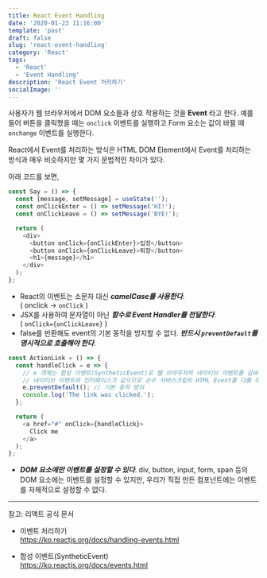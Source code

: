 ```yaml
---
title: React Event Handling
date: '2020-01-23 11:16:00'
template: 'post'
draft: false
slug: 'react-event-handling'
category: 'React'
tags:
  - 'React'
  - 'Event Handling'
description: 'React Event 처리하기'
socialImage: ''
---
```


사용자가 웹 브라우저에서 DOM 요소들과 상호 작용하는 것을 **Event** 라고 한다. 예를 들어 버튼을 클릭했을 때는 `onclick` 이벤트를 실행하고 Form 요소는 값이 바뀔 때 `onchange` 이벤트를 실행한다.

React에서 Event를 처리하는 방식은 HTML DOM Element에서 Event를 처리하는 방식과 매우 비슷하지만 몇 가지 문법적인 차이가 있다.

아래 코드를 보면,

```javascript
const Say = () => {
  const [message, setMessage] = useState('');
  const onClickEnter = () => setMessage('HI!');
  const onClickLeave = () => setMessage('BYE!');

  return (
    <div>
      <button onClick={onClickEnter}>입장</button>
      <button onClick={onClickLeave}>퇴장</button>
      <h1>{message}</h1>
    </div>
  );
};
```

- React의 이벤트는 소문자 대신 _**camelCase를 사용한다**_.  
  ( onclick -> `onClick` )
- JSX를 사용하여 문자열이 아닌 _**함수로 Event Handler를 전달한다**_.  
  ( `onClick={onClickLeave}` )
- false를 반환해도 event의 기본 동작을 방지할 수 없다. _**반드시 `preventDefault`를 명시적으로 호출해야 한다**_.

```javascript
const ActionLink = () => {
  const handleClick = e => {
    // e 객체는 합성 이벤트(SyntheticEvent)로 웹 브라우저의 네이티브 이벤트를 감싸는 객체
    // 네이티브 이벤트와 인터페이스가 같으므로 순수 자바스크립트 HTML Event를 다룰 때와 똑같이 사용 가능하다.
    e.preventDefault(); // 기본 동작 방지
    console.log('The link was clicked.');
  };

  return (
    <a href="#" onClick={handleClick}>
      Click me
    </a>
  );
};
```

- _**DOM 요소에만 이벤트를 설정할 수 있다**_. div, button, input, form, span 등의 DOM 요소에는 이벤트를 설정할 수 있지만, 우리가 직접 만든 컴포넌트에는 이벤트를 자체적으로 설정할 수 없다.

<hr>

참고: 리액트 공식 문서

- 이벤트 처리하기  
  <https://ko.reactjs.org/docs/handling-events.html>

- 합성 이벤트(SyntheticEvent)  
  <https://ko.reactjs.org/docs/events.html>
